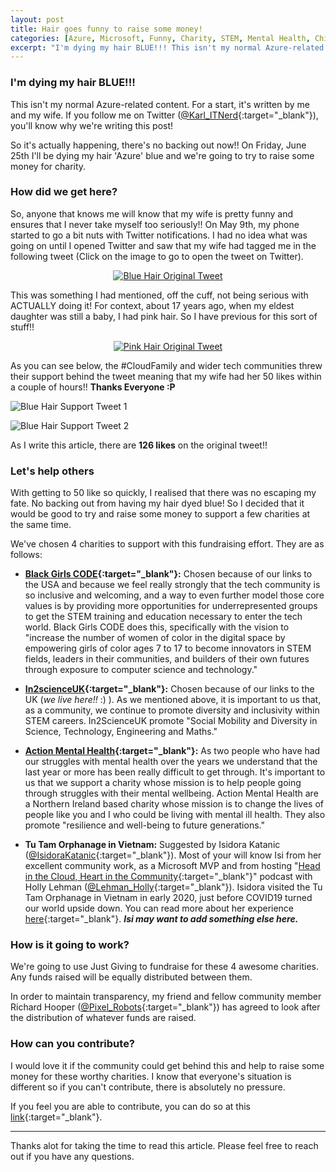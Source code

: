 ```yaml
---
layout: post
title: Hair goes funny to raise some money!
categories: [Azure, Microsoft, Funny, Charity, STEM, Mental Health, Child Poverty, CloudFamily]
excerpt: "I'm dying my hair BLUE!!! This isn't my normal Azure-related content. For a start, it's written by me and my wife. If you follow me on Twitter, you'll know why we're writing this post!"
---
```


### I'm dying my hair BLUE!!!

This isn't my normal Azure-related content. For a start, it's written by me and my wife. If you follow me on Twitter ([@Karl_ITNerd](https://twitter.com/Karl_ITNerd){:target="_blank"}), you'll know why we're writing this post!

So it's actually happening, there's no backing out now!! On Friday, June 25th I'll be dying my hair 'Azure' blue and we're going to try to raise some money for charity.

### How did we get here?

So, anyone that knows me will know that my wife is pretty funny and ensures that I never take myself too seriously!! On May 9th, my phone started to go a bit nuts with Twitter notifications. I had no idea what was going on until I opened Twitter and saw that my wife had tagged me in the following tweet (Click on the image to go to open the tweet on Twitter).

<p align="center">
<a href="https://twitter.com/boooombex/status/1391488155728203779?s=20" target="_blank"><img src="/images/blogs/bluehair/blue-hair-orig-tweet.PNG" alt="Blue Hair Original Tweet"></a>
</p>

This was something I had mentioned, off the cuff, not being serious with ACTUALLY doing it! For context, about 17 years ago, when my eldest daughter was still a baby, I had pink hair. So I have previous for this sort of stuff!!

<p align="center">
<a href="https://twitter.com/boooombex/status/1390956276088250370?s=20" target="_blank"><img src="/images/blogs/bluehair/pink-hair-orig-tweet.PNG" alt="Pink Hair Original Tweet"></a>
</p>

As you can see below, the #CloudFamily and wider tech communities threw their support behind the tweet meaning that my wife had her 50 likes within a couple of hours!! **Thanks Everyone :P**

![Blue Hair Support Tweet 1](/images/blogs/bluehair/blue-hair-support-tweet-1.PNG)

![Blue Hair Support Tweet 2](/images/blogs/bluehair/blue-hair-support-tweet-2.PNG)

As I write this article, there are **126 likes** on the original tweet!!

### Let's help others

With getting to 50 like so quickly, I realised that there was no escaping my fate. No backing out from having my hair dyed blue! So I decided that it would be good to try and raise some money to support a few charities at the same time.

We've chosen 4 charities to support with this fundraising effort. They are as follows:

* **[Black Girls CODE](https://www.blackgirlscode.com/){:target="_blank"}:** Chosen because of our links to the USA and because we feel really strongly that the tech community is so inclusive and welcoming, and a way to even further model those core values is by providing more opportunities for underrepresented groups to get the STEM training and education necessary to enter the tech world. Black Girls CODE does this, specifically with the vision to "increase the number of women of color in the digital space by empowering girls of color ages 7 to 17 to become innovators in STEM fields, leaders in their communities, and builders of their own futures through exposure to computer science and technology."

* **[In2scienceUK](https://in2scienceuk.org/){:target="_blank"}:** Chosen because of our links to the UK (_we live here!!_ :) ). As we mentioned above, it is important to us that, as a community, we continue to promote diversity and inclusivity within STEM careers. In2ScienceUK promote "Social Mobility and Diversity in Science, Technology, Engineering and Maths."

* **[Action Mental Health](https://www.amh.org.uk/){:target="_blank"}:** As two people who have had our struggles with mental health over the years we understand that the last year or more has been really difficult to get through. It's important to us that we support a charity whose mission is to help people going through struggles with their mental wellbeing. Action Mental Health are a Northern Ireland based charity whose mission is to change the lives of people like you and I who could be living with mental ill health. They also promote "resilience and well-being to future generations."

* **Tu Tam Orphanage in Vietnam:** Suggested by Isidora Katanic ([@IsidoraKatanic](https://twitter.com/IsidoraKatanic){:target="_blank"}). Most of your will know Isi from her excellent community work, as a Microsoft MVP and from hosting "[Head in the Cloud, Heart in the Community](https://www.youtube.com/channel/UCb7bTWzm764ixDEm8TAJjJA){:target="_blank"}" podcast with Holly Lehman ([@Lehman_Holly](https://twitter.com/Lehman_Holly){:target="_blank"}). Isidora visited the Tu Tam Orphanage in Vietnam in early 2020, just before COVID19 turned our world upside down. You can read more about her experience [here](https://www.isidorakatanic.com/post/this-was-volunteering-in-vietnam){:target="_blank"}. _**Isi may want to add something else here.**_

### How is it going to work?

We're going to use Just Giving to fundraise for these 4 awesome charities. Any funds raised will be equally distributed between them.

In order to maintain transparency, my friend and fellow community member Richard Hooper ([@Pixel_Robots](https://twitter.com/Pixel_Robots){:target="_blank"}) has agreed to look after the distribution of whatever funds are raised.

### How can you contribute?

I would love it if the community could get behind this and help to raise some money for these worthy charities. I know that everyone's situation is different so if you can't contribute, there is absolutely no pressure.

If you feel you are able to contribute, you can do so at this [link](https://www.justgiving.com/crowdfunding/hair-goes-funny-to-raise-some-money?utm_term=n6bkb4RN5){:target="_blank"}.

---

Thanks alot for taking the time to read this article. Please feel free to reach out if you have any questions.
